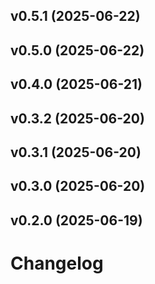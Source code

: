 ## v0.5.1 (2025-06-22)


## v0.5.0 (2025-06-22)

## v0.4.0 (2025-06-21)

## v0.3.2 (2025-06-20)

## v0.3.1 (2025-06-20)

## v0.3.0 (2025-06-20)

## v0.2.0 (2025-06-19)

# Changelog

